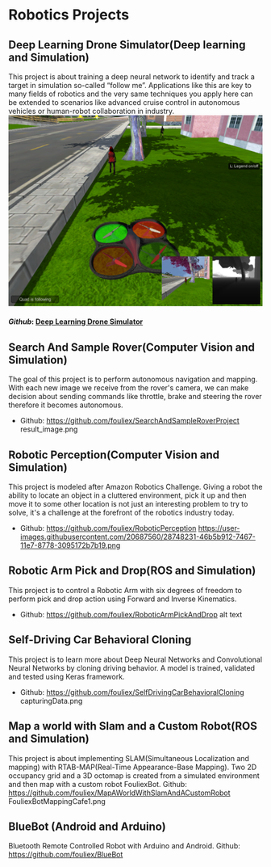# Robotics Projects
## Deep Learning Drone Simulator(Deep learning and Simulation)
This project is about training a deep neural network to identify and track a target in simulation so-called “follow me”. Applications like this are key to many fields of robotics and the very same techniques you apply here can be extended to scenarios like advanced cruise control in autonomous vehicles or human-robot collaboration in industry.
![DeepLearningDroneSimulator](./images/sim_screenshot.png)

#### *Github*: [Deep Learning Drone Simulator](https://github.com/fouliex/DeepLearningDroneSimulator)
 
 
## Search And Sample Rover(Computer Vision and Simulation)
The goal of this project is to perform autonomous navigation and mapping. With each new image we receive from the rover's camera, we can make decision about sending commands like throttle, brake and steering the rover therefore it becomes autonomous.
* Github: https://github.com/fouliex/SearchAndSampleRoverProject
result_image.png
 
## Robotic Perception(Computer Vision and Simulation)
This project is modeled after Amazon Robotics Challenge. Giving a robot the ability to locate an object in a cluttered environment, pick it up and then move it to some other location is not just an interesting problem to try to solve, it's a challenge at the forefront of the robotics industry today.
* Github: https://github.com/fouliex/RoboticPerception
https://user-images.githubusercontent.com/20687560/28748231-46b5b912-7467-11e7-8778-3095172b7b19.png
 

## Robotic Arm Pick and Drop(ROS and Simulation)
This project is to control a Robotic Arm with six degrees of freedom to perform pick and drop action using Forward and Inverse Kinematics.
* Github: https://github.com/fouliex/RoboticArmPickAndDrop
alt text
 

 
## Self-Driving Car Behavioral Cloning
This project is to learn more about Deep Neural Networks and Convolutional Neural Networks by cloning driving behavior. A model is trained, validated and tested using Keras framework.
* Github: https://github.com/fouliex/SelfDrivingCarBehavioralCloning
capturingData.png
 
    
 
## Map a world with Slam and a Custom Robot(ROS and Simulation)
This project is about implementing SLAM(Simultaneous Localization and mapping) with RTAB-MAP(Real-Time Appearance-Base Mapping). Two 2D occupancy grid and a 3D octomap is created from a simulated environment and then map with a custom robot FouliexBot.
Github: https://github.com/fouliex/MapAWorldWithSlamAndACustomRobot
FouliexBotMappingCafe1.png
 
## BlueBot (Android and Arduino)
Bluetooth Remote Controlled Robot with Arduino and Android. Github: https://github.com/fouliex/BlueBot